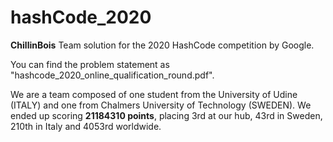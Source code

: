 # hashCode_2020
**ChillinBois** Team solution for the 2020 HashCode competition by Google.

You can find the problem statement as "hashcode_2020_online_qualification_round.pdf".

We are a team composed of one student from the University of Udine (ITALY) and one from Chalmers University of Technology (SWEDEN). We ended up scoring **21184310 points**, placing 3rd at our hub, 43rd in Sweden, 210th in Italy and 4053rd worldwide.
